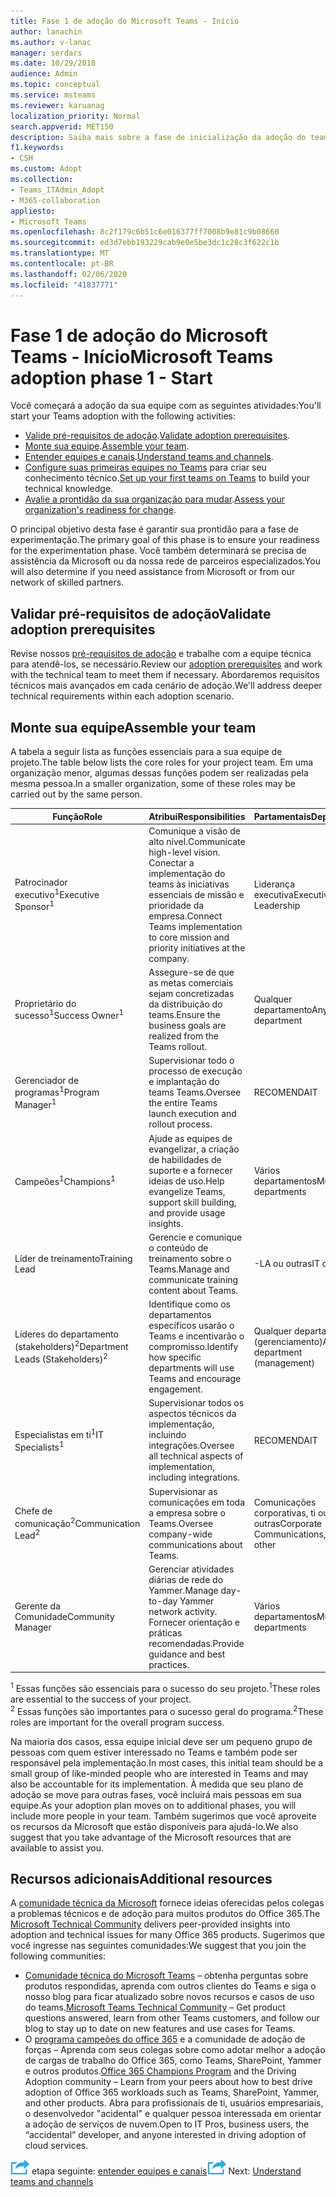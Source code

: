 ```yaml
---
title: Fase 1 de adoção do Microsoft Teams - Início
author: lanachin
ms.author: v-lanac
manager: serdars
ms.date: 10/29/2018
audience: Admin
ms.topic: conceptual
ms.service: msteams
ms.reviewer: karuanag
localization_priority: Normal
search.appverid: MET150
description: Saiba mais sobre a fase de inicialização da adoção do teams.
f1.keywords:
- CSH
ms.custom: Adopt
ms.collection:
- Teams_ITAdmin_Adopt
- M365-collaboration
appliesto:
- Microsoft Teams
ms.openlocfilehash: 8c2f179c6b51c6e016377ff7008b9e81c9b08660
ms.sourcegitcommit: ed3d7ebb193229cab9e0e5be3dc1c28c3f622c1b
ms.translationtype: MT
ms.contentlocale: pt-BR
ms.lasthandoff: 02/06/2020
ms.locfileid: "41837771"
---
```

# <a name="microsoft-teams-adoption-phase-1---start"></a><span data-ttu-id="de7e0-103">Fase 1 de adoção do Microsoft Teams - Início</span><span class="sxs-lookup"><span data-stu-id="de7e0-103">Microsoft Teams adoption phase 1 - Start</span></span>

<span data-ttu-id="de7e0-104">Você começará a adoção da sua equipe com as seguintes atividades:</span><span class="sxs-lookup"><span data-stu-id="de7e0-104">You'll start your Teams adoption with the following activities:</span></span>

- <span data-ttu-id="de7e0-105">[Valide pré-requisitos de adoção](#validate-adoption-prerequisites).</span><span class="sxs-lookup"><span data-stu-id="de7e0-105">[Validate adoption prerequisites](#validate-adoption-prerequisites).</span></span>
- <span data-ttu-id="de7e0-106">[Monte sua equipe](#assemble-your-team).</span><span class="sxs-lookup"><span data-stu-id="de7e0-106">[Assemble your team](#assemble-your-team).</span></span>
- <span data-ttu-id="de7e0-107">[Entender equipes e canais](teams-adoption-understand-teams-and-channels.md).</span><span class="sxs-lookup"><span data-stu-id="de7e0-107">[Understand teams and channels](teams-adoption-understand-teams-and-channels.md).</span></span>
- <span data-ttu-id="de7e0-108">[Configure suas primeiras equipes no Teams](teams-adoption-your-first-teams.md) para criar seu conhecimento técnico.</span><span class="sxs-lookup"><span data-stu-id="de7e0-108">[Set up your first teams on Teams](teams-adoption-your-first-teams.md) to build your technical knowledge.</span></span>
- <span data-ttu-id="de7e0-109">[Avalie a prontidão da sua organização para mudar](teams-adoption-assess-readiness.md).</span><span class="sxs-lookup"><span data-stu-id="de7e0-109">[Assess your organization's readiness for change](teams-adoption-assess-readiness.md).</span></span>

<span data-ttu-id="de7e0-110">O principal objetivo desta fase é garantir sua prontidão para a fase de experimentação.</span><span class="sxs-lookup"><span data-stu-id="de7e0-110">The primary goal of this phase is to ensure your readiness for the experimentation phase.</span></span> <span data-ttu-id="de7e0-111">Você também determinará se precisa de assistência da Microsoft ou da nossa rede de parceiros especializados.</span><span class="sxs-lookup"><span data-stu-id="de7e0-111">You will also determine if you need assistance from Microsoft or from our network of skilled partners.</span></span>  

## <a name="validate-adoption-prerequisites"></a><span data-ttu-id="de7e0-112">Validar pré-requisitos de adoção</span><span class="sxs-lookup"><span data-stu-id="de7e0-112">Validate adoption prerequisites</span></span>

<span data-ttu-id="de7e0-113">Revise nossos [pré-requisitos de adoção](teams-adoption-get-started.md#adoption-prerequisites) e trabalhe com a equipe técnica para atendê-los, se necessário.</span><span class="sxs-lookup"><span data-stu-id="de7e0-113">Review our [adoption prerequisites](teams-adoption-get-started.md#adoption-prerequisites) and work with the technical team to meet them if necessary.</span></span> <span data-ttu-id="de7e0-114">Abordaremos requisitos técnicos mais avançados em cada cenário de adoção.</span><span class="sxs-lookup"><span data-stu-id="de7e0-114">We'll address deeper technical requirements within each adoption scenario.</span></span>

## <a name="assemble-your-team"></a><span data-ttu-id="de7e0-115">Monte sua equipe</span><span class="sxs-lookup"><span data-stu-id="de7e0-115">Assemble your team</span></span>

<span data-ttu-id="de7e0-116">A tabela a seguir lista as funções essenciais para a sua equipe de projeto.</span><span class="sxs-lookup"><span data-stu-id="de7e0-116">The table below lists the core roles for your project team.</span></span> <span data-ttu-id="de7e0-117">Em uma organização menor, algumas dessas funções podem ser realizadas pela mesma pessoa.</span><span class="sxs-lookup"><span data-stu-id="de7e0-117">In a smaller organization, some of these roles may be carried out by the same person.</span></span>

| <span data-ttu-id="de7e0-118">Função</span><span class="sxs-lookup"><span data-stu-id="de7e0-118">Role</span></span> | <span data-ttu-id="de7e0-119">Atribui</span><span class="sxs-lookup"><span data-stu-id="de7e0-119">Responsibilities</span></span> | <span data-ttu-id="de7e0-120">Partamentais</span><span class="sxs-lookup"><span data-stu-id="de7e0-120">Department</span></span> |
| ---- | ---------------- | ---------- |
| <span data-ttu-id="de7e0-121">Patrocinador executivo<sup>1</sup></span><span class="sxs-lookup"><span data-stu-id="de7e0-121">Executive Sponsor<sup>1</sup></span></span> | <span data-ttu-id="de7e0-122">Comunique a visão de alto nível.</span><span class="sxs-lookup"><span data-stu-id="de7e0-122">Communicate high-level vision.</span></span> <span data-ttu-id="de7e0-123">Conectar a implementação do teams às iniciativas essenciais de missão e prioridade da empresa.</span><span class="sxs-lookup"><span data-stu-id="de7e0-123">Connect Teams implementation to core mission and priority initiatives at the company.</span></span> | <span data-ttu-id="de7e0-124">Liderança executiva</span><span class="sxs-lookup"><span data-stu-id="de7e0-124">Executive Leadership</span></span> |
| <span data-ttu-id="de7e0-125">Proprietário do sucesso<sup>1</sup></span><span class="sxs-lookup"><span data-stu-id="de7e0-125">Success Owner<sup>1</sup></span></span> | <span data-ttu-id="de7e0-126">Assegure-se de que as metas comerciais sejam concretizadas da distribuição do teams.</span><span class="sxs-lookup"><span data-stu-id="de7e0-126">Ensure the business goals are realized from the Teams rollout.</span></span> | <span data-ttu-id="de7e0-127">Qualquer departamento</span><span class="sxs-lookup"><span data-stu-id="de7e0-127">Any department</span></span> |
| <span data-ttu-id="de7e0-128">Gerenciador de programas<sup>1</sup></span><span class="sxs-lookup"><span data-stu-id="de7e0-128">Program Manager<sup>1</sup></span></span> | <span data-ttu-id="de7e0-129">Supervisionar todo o processo de execução e implantação do teams Teams.</span><span class="sxs-lookup"><span data-stu-id="de7e0-129">Oversee the entire Teams launch execution and rollout process.</span></span> | <span data-ttu-id="de7e0-130">RECOMENDA</span><span class="sxs-lookup"><span data-stu-id="de7e0-130">IT</span></span> |
| <span data-ttu-id="de7e0-131">Campeões<sup>1</sup></span><span class="sxs-lookup"><span data-stu-id="de7e0-131">Champions<sup>1</sup></span></span> | <span data-ttu-id="de7e0-132">Ajude as equipes de evangelizar, a criação de habilidades de suporte e a fornecer ideias de uso.</span><span class="sxs-lookup"><span data-stu-id="de7e0-132">Help evangelize Teams, support skill building, and provide usage insights.</span></span> | <span data-ttu-id="de7e0-133">Vários departamentos</span><span class="sxs-lookup"><span data-stu-id="de7e0-133">Multiple departments</span></span> |
| <span data-ttu-id="de7e0-134">Líder de treinamento</span><span class="sxs-lookup"><span data-stu-id="de7e0-134">Training Lead</span></span> | <span data-ttu-id="de7e0-135">Gerencie e comunique o conteúdo de treinamento sobre o Teams.</span><span class="sxs-lookup"><span data-stu-id="de7e0-135">Manage and communicate training content about Teams.</span></span> | <span data-ttu-id="de7e0-136">-LA ou outras</span><span class="sxs-lookup"><span data-stu-id="de7e0-136">IT or other</span></span> |
| <span data-ttu-id="de7e0-137">Líderes do departamento (stakeholders)<sup>2</sup></span><span class="sxs-lookup"><span data-stu-id="de7e0-137">Department Leads (Stakeholders)<sup>2</sup></span></span> | <span data-ttu-id="de7e0-138">Identifique como os departamentos específicos usarão o Teams e incentivarão o compromisso.</span><span class="sxs-lookup"><span data-stu-id="de7e0-138">Identify how specific departments will use Teams and encourage engagement.</span></span> | <span data-ttu-id="de7e0-139">Qualquer departamento (gerenciamento)</span><span class="sxs-lookup"><span data-stu-id="de7e0-139">Any department (management)</span></span> |
| <span data-ttu-id="de7e0-140">Especialistas em ti<sup>1</sup></span><span class="sxs-lookup"><span data-stu-id="de7e0-140">IT Specialists<sup>1</sup></span></span> | <span data-ttu-id="de7e0-141">Supervisionar todos os aspectos técnicos da implementação, incluindo integrações.</span><span class="sxs-lookup"><span data-stu-id="de7e0-141">Oversee all technical aspects of implementation, including integrations.</span></span> | <span data-ttu-id="de7e0-142">RECOMENDA</span><span class="sxs-lookup"><span data-stu-id="de7e0-142">IT</span></span> |
| <span data-ttu-id="de7e0-143">Chefe de comunicação<sup>2</sup></span><span class="sxs-lookup"><span data-stu-id="de7e0-143">Communication Lead<sup>2</sup></span></span> | <span data-ttu-id="de7e0-144">Supervisionar as comunicações em toda a empresa sobre o Teams.</span><span class="sxs-lookup"><span data-stu-id="de7e0-144">Oversee company-wide communications about Teams.</span></span> | <span data-ttu-id="de7e0-145">Comunicações corporativas, ti ou outras</span><span class="sxs-lookup"><span data-stu-id="de7e0-145">Corporate Communications, IT, or other</span></span> |
| <span data-ttu-id="de7e0-146">Gerente da Comunidade</span><span class="sxs-lookup"><span data-stu-id="de7e0-146">Community Manager</span></span> | <span data-ttu-id="de7e0-147">Gerenciar atividades diárias de rede do Yammer.</span><span class="sxs-lookup"><span data-stu-id="de7e0-147">Manage day-to-day Yammer network activity.</span></span> <span data-ttu-id="de7e0-148">Fornecer orientação e práticas recomendadas.</span><span class="sxs-lookup"><span data-stu-id="de7e0-148">Provide guidance and best practices.</span></span> | <span data-ttu-id="de7e0-149">Vários departamentos</span><span class="sxs-lookup"><span data-stu-id="de7e0-149">Multiple departments</span></span> |

<span data-ttu-id="de7e0-150"><sup>1</sup> Essas funções são essenciais para o sucesso do seu projeto.</span><span class="sxs-lookup"><span data-stu-id="de7e0-150"><sup>1</sup>These roles are essential to the success of your project.</span></span></br>
<span data-ttu-id="de7e0-151"><sup>2</sup> Essas funções são importantes para o sucesso geral do programa.</span><span class="sxs-lookup"><span data-stu-id="de7e0-151"><sup>2</sup>These roles are important for the overall program success.</span></span>

<span data-ttu-id="de7e0-152">Na maioria dos casos, essa equipe inicial deve ser um pequeno grupo de pessoas com quem estiver interessado no Teams e também pode ser responsável pela implementação.</span><span class="sxs-lookup"><span data-stu-id="de7e0-152">In most cases, this initial team should be a small group of like-minded people who are interested in Teams and may also be accountable for its implementation.</span></span> <span data-ttu-id="de7e0-153">À medida que seu plano de adoção se move para outras fases, você incluirá mais pessoas em sua equipe.</span><span class="sxs-lookup"><span data-stu-id="de7e0-153">As your adoption plan moves on to additional phases, you will include more people in your team.</span></span> <span data-ttu-id="de7e0-154">Também sugerimos que você aproveite os recursos da Microsoft que estão disponíveis para ajudá-lo.</span><span class="sxs-lookup"><span data-stu-id="de7e0-154">We also suggest that you take advantage of the Microsoft resources that are available to assist you.</span></span> 

## <a name="additional-resources"></a><span data-ttu-id="de7e0-155">Recursos adicionais</span><span class="sxs-lookup"><span data-stu-id="de7e0-155">Additional resources</span></span>

<span data-ttu-id="de7e0-156">A [comunidade técnica da Microsoft](https://aka.ms/TechCommunity) fornece ideias oferecidas pelos colegas a problemas técnicos e de adoção para muitos produtos do Office 365.</span><span class="sxs-lookup"><span data-stu-id="de7e0-156">The [Microsoft Technical Community](https://aka.ms/TechCommunity) delivers peer-provided insights into adoption and technical issues for many Office 365 products.</span></span> <span data-ttu-id="de7e0-157">Sugerimos que você ingresse nas seguintes comunidades:</span><span class="sxs-lookup"><span data-stu-id="de7e0-157">We suggest that you join the following communities:</span></span>

- <span data-ttu-id="de7e0-158">[Comunidade técnica do Microsoft Teams](https://aka.ms/TeamsCommunity) – obtenha perguntas sobre produtos respondidas, aprenda com outros clientes do Teams e siga o nosso blog para ficar atualizado sobre novos recursos e casos de uso do teams.</span><span class="sxs-lookup"><span data-stu-id="de7e0-158">[Microsoft Teams Technical Community](https://aka.ms/TeamsCommunity) – Get product questions answered, learn from other Teams customers, and follow our blog to stay up to date on new features and use cases for Teams.</span></span> 
- <span data-ttu-id="de7e0-159">O [programa campeões do office 365](https://aka.ms/O365Champions) e a comunidade de adoção de forças – Aprenda com seus colegas sobre como adotar melhor a adoção de cargas de trabalho do Office 365, como Teams, SharePoint, Yammer e outros produtos.</span><span class="sxs-lookup"><span data-stu-id="de7e0-159">[Office 365 Champions Program](https://aka.ms/O365Champions) and the Driving Adoption community – Learn from your peers about how to best drive adoption of Office 365 workloads such as Teams, SharePoint, Yammer, and other products.</span></span> <span data-ttu-id="de7e0-160">Abra para profissionais de ti, usuários empresariais, o desenvolvedor "acidental" e qualquer pessoa interessada em orientar a adoção de serviços de nuvem.</span><span class="sxs-lookup"><span data-stu-id="de7e0-160">Open to IT Pros, business users, the “accidental” developer, and anyone interested in driving adoption of cloud services.</span></span>  


<span data-ttu-id="de7e0-161">![Um ícone que representa a próxima](media/teams-adoption-next-icon.png) etapa seguinte: [entender equipes e canais](teams-adoption-understand-teams-and-channels.md)</span><span class="sxs-lookup"><span data-stu-id="de7e0-161">![An icon representing the next step](media/teams-adoption-next-icon.png) Next: [Understand teams and channels](teams-adoption-understand-teams-and-channels.md)</span></span>
